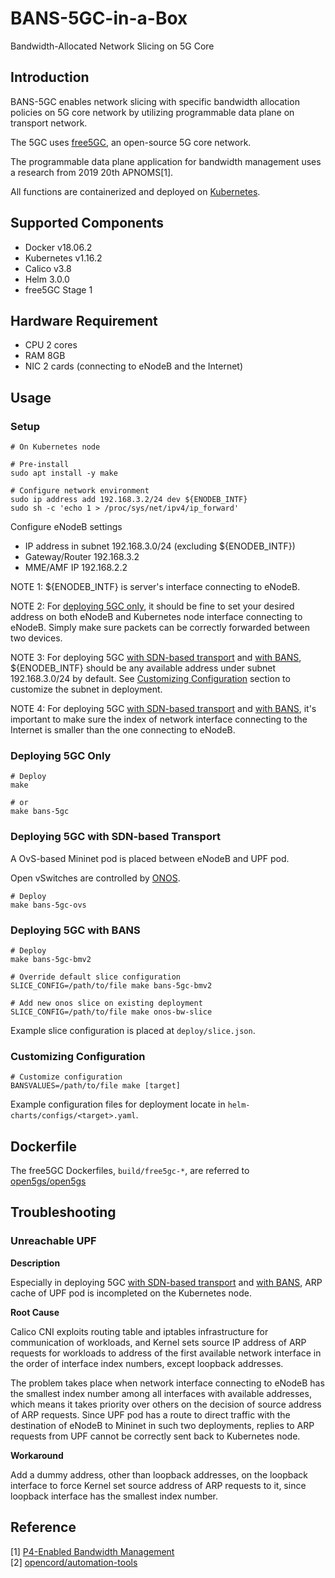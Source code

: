 # BANS-5GC-in-a-Box

Bandwidth-Allocated Network Slicing on 5G Core

## Introduction

BANS-5GC enables network slicing with specific bandwidth allocation policies on 5G core network by utilizing programmable data plane on transport network.

The 5GC uses [free5GC](https://www.free5gc.org/), an open-source 5G core network.

The programmable data plane application for bandwidth management uses a research from 2019 20th APNOMS[1].

All functions are containerized and deployed on [Kubernetes](https://github.com/kubernetes/kubernetes).

## Supported Components

- Docker v18.06.2
- Kubernetes v1.16.2
- Calico v3.8
- Helm 3.0.0
- free5GC Stage 1

## Hardware Requirement

- CPU 2 cores
- RAM 8GB
- NIC 2 cards (connecting to eNodeB and the Internet)

## Usage

### Setup

```ShellSession
# On Kubernetes node

# Pre-install
sudo apt install -y make

# Configure network environment
sudo ip address add 192.168.3.2/24 dev ${ENODEB_INTF}
sudo sh -c 'echo 1 > /proc/sys/net/ipv4/ip_forward'
```

Configure eNodeB settings
- IP address in subnet 192.168.3.0/24 (excluding ${ENODEB_INTF})
- Gateway/Router 192.168.3.2
- MME/AMF IP 192.168.2.2

NOTE 1: ${ENODEB_INTF} is server's interface connecting to eNodeB.

NOTE 2: For [deploying 5GC only](#deploying-5gc-only), it should be fine to set your desired address on both eNodeB and Kubernetes node interface connecting to eNodeB. Simply make sure packets can be correctly forwarded between two devices.

NOTE 3: For deploying 5GC [with SDN-based transport](#deploying-5gc-with-sdn-based-transport) and [with BANS](#deploying-5gc-with-bans), ${ENODEB_INTF} should be any available address under subnet 192.168.3.0/24 by default. See [Customizing Configuration](#customizing-configuration) section to customize the subnet in deployment.

NOTE 4: For deploying 5GC [with SDN-based transport](#deploying-5gc-with-sdn-based-transport) and [with BANS](#deploying-5gc-with-bans), it's important to make sure the index of network interface connecting to the Internet is smaller than the one connecting to eNodeB.

### Deploying 5GC Only

```ShellSession
# Deploy
make

# or
make bans-5gc
```

### Deploying 5GC with SDN-based Transport

A OvS-based Mininet pod is placed between eNodeB and UPF pod.

Open vSwitches are controlled by [ONOS](https://github.com/opennetworkinglab/onos).

```ShellSession
# Deploy
make bans-5gc-ovs
```

### Deploying 5GC with BANS

```ShellSession
# Deploy
make bans-5gc-bmv2

# Override default slice configuration
SLICE_CONFIG=/path/to/file make bans-5gc-bmv2

# Add new onos slice on existing deployment
SLICE_CONFIG=/path/to/file make onos-bw-slice
```

Example slice configuration is placed at `deploy/slice.json`.

### Customizing Configuration

```ShellSession
# Customize configuration
BANSVALUES=/path/to/file make [target]
```

Example configuration files for deployment locate in `helm-charts/configs/<target>.yaml`.

## Dockerfile

The free5GC Dockerfiles, `build/free5gc-*`, are referred to [open5gs/open5gs](https://github.com/open5gs/open5gs/tree/master/docker)

## Troubleshooting

### Unreachable UPF

**Description**

Especially in deploying 5GC [with SDN-based transport](#deploying-5gc-with-sdn-based-transport) and [with BANS](#deploying-5gc-with-bans), ARP cache of UPF pod is incompleted on the Kubernetes node.

**Root Cause**

Calico CNI exploits routing table and iptables infrastructure for communication of workloads, and Kernel sets source IP address of ARP requests for workloads to address of the first available network interface in the order of interface index numbers, except loopback addresses.

The problem takes place when network interface connecting to eNodeB has the smallest index number among all interfaces with available addresses, which means it takes priority over others on the decision of source address of ARP requests. Since UPF pod has a route to direct traffic with the destination of eNodeB to Mininet in such two deployments, replies to ARP requests from UPF cannot be correctly sent back to Kubernetes node.

**Workaround**

Add a dummy address, other than loopback addresses, on the loopback interface to force Kernel set source address of ARP requests to it, since loopback interface has the smallest index number.

## Reference
[1] [P4-Enabled Bandwidth Management](https://ieeexplore.ieee.org/abstract/document/8892909)\
[2] [opencord/automation-tools](https://github.com/opencord/automation-tools)
